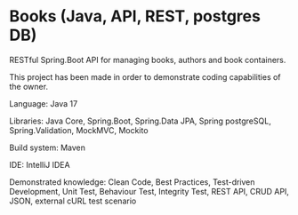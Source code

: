 # Books (Java, API, REST, postgres DB)
<p>RESTful Spring.Boot API for managing books, authors and book containers.</p>
<p>This project has been made in order to demonstrate coding capabilities of the owner.</p>
<p>Language: Java 17</p>
<p>Libraries: Java Core, Spring.Boot, Spring.Data JPA, Spring postgreSQL, Spring.Validation, MockMVC, Mockito</p>
<p>Build system: Maven</p>
<p>IDE: IntelliJ IDEA</p>
<p>Demonstrated knowledge: Clean Code, Best Practices, Test-driven Development, Unit Test, Behaviour Test, Integrity Test, REST API, CRUD API, JSON, external cURL test scenario</p>
